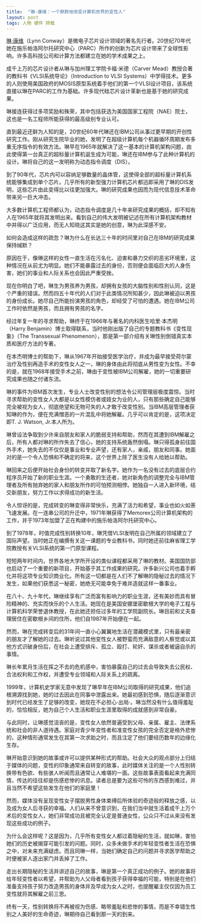 ```yaml
---
title:  "琳·康维：一个默默地改变计算机世界的变性人"
layout: post
tags: 人物 硬件 转载
---
```


[琳·康维](http://ai.eecs.umich.edu/people/conway/conway-Chinese-S.html)（Lynn Conway）是微电子芯片设计领域的著名先行者。20世纪70年代她在施乐帕洛阿尔托研究中心（PARC）所作的创新为芯片设计带来了全球性影响。许多高科技公司和计算方法都建立在她的学术成果之上。

成千上万的芯片设计者从琳与加州理工学院卡福·米德（Carver Mead）教授合著的教科书《VLSI系统导论》（Introduction to VLSI Systems）中学得技术。更多的人则使用美国政府的MOSIS原型系统着手他们的第一个VLSI设计项目，该系统直接以琳在PARC的工作为基础。许多现代硅芯片设计革新也是基于她的研究成果。

琳接连获得过多项奖励和殊荣，其中包括获选为美国国家工程院（NAE）院士，这也是一名工程师所能获得的最高级别专业认可。

直到最近还鲜为人知的是，20世纪60年代琳还在IBM公司从事过更早期的开创性研究工作。刚从研究生院毕业的她，发明了在超级计算机每个机器循环周期发布多重无序指令的有效方法。琳早在1965年就解决了这一基本的计算机架构问题，由此使得第一台真正的超标量计算机诞生成为可能，琳还在IBM参与了此种计算机的设计。琳将自己的这一发明称为动态指令调度（DIS）。

到了90年代，芯片内可以容纳足够数量的晶体管，这使得全部的超标量计算机系统能够集成到单个芯片。几乎所有的新型强力计算机芯片都迅即采用了琳的DIS发明，这些芯片由此变得比以往更加强大。琳的研究成果也因而为现代信息技术革命带来另一巨大冲击。

大多数计算机工程师都认为，动态指令调度是几十年来研究成果的概括，却不知有人在1965年就将其发明出来。看到自己的伟大发明被记述在所有计算机架构教材中并得以广泛应用，而无人知晓这其实是她的创意，琳为此深感不安。

如何会造成这样的疏忽？琳为什么在长达三十年的时间里对自己在IBM的研究成果保持缄默？

原因在于，像琳这样的女性一直生活在污名化、迫害和暴力交织的恶劣环境里，这种情况在从前尤为明显。她们不能暴露过去的身份，否则便会面临巨大的人身伤害，她们的事业和人际关系也会因此严重受挫。

现在你明白了吧，琳生为男孩养为男孩，却拥有女孩的大脑性别和性别认同，这是个严重的错误。然而四五十年代的人们对于此类情况所知甚少，因此琳被迫以男孩的身份成长。她尽自己所能扮演男孩的角色，却经受了可怕的遭遇。她在IBM公司工作时依然是男孩，而且拥有男孩的名字。

经过年复一年的寻求帮助，琳终于在1966年与著名的内科医生哈里·本杰明（Harry Benjamin）博士取得联系，当时他刚出版了自己的专题教科书《变性现象》（The Transsexual Phenomenon），那是第一部介绍有关琳性别倒错真实本质和医疗方法的专著。

在本杰明博士的帮助下，琳从1967年开始接受医学治疗，并成为最早接受荷尔蒙治疗及性别再造手术的变性女人之一，琳的身体由此将彻底从男性变为女性。不幸的是，就在1968年接受手术之前，琳由于变性被IBM公司解雇，她的一切重要研究成果也随之付诸东流。


琳的事件为IBM首次发生，专业人士改变性别的想法令公司管理层极度震惊。当时寻求帮助的变性女人大都是以女性模仿者或妓女为业的人，只有那些确定自己能够完全被视为女人，彻底绝望和无物可失的人才敢于改变性别。当IBM高层管理者获知琳的作为，便在充满憎恶的一片混乱中将她解雇。几乎可以肯定的是，这项决定即T. J. Watson, Jr.本人所为。

琳曾设法争取到少许来自朋友和家人的脆弱支持和帮助，然而在其遭到IBM解雇之后，所有人都对琳的所作失去了信心，她的支持系统轰然倒塌。琳只得孤身前往国外手术，她失去的不仅仅是事业和专业声望，还有家人，亲戚，朋友和同事。她面对的是一个令人恐惧和不确定的将来，这个世界上除了医生没有人给她以帮助。


琳回来之后便开始社会身份的转变并取了新名字。她作为一名没有过去的底层合约程序员开始了新的职业生涯。一个勇敢的生还者，她对新角色的调整完全与IBM管理者及所有抛弃她的家人和朋友所作的可怕预测相悖。她独自一人进入新环境，结交新朋友，努力工作以求得成功的新生活。

令人惊讶的是，完成转变的琳变得非常快乐，充满了活力和希望，事业也如火如荼飞速发展。在一连串公司的升迁中，1971年琳获得了Memorex公司计算机架构的工作，并于1973年加盟了正在构建中的施乐帕洛阿尔托研究中心。

到了1978年，时值完成性别转换10年，琳凭借VLSI发明在自己所属的领域建立了国际声望。当时她正在编撰有关这一课题的专业教科书，同时她还前往麻省理工学院教授有关VLSI系统的第一门原型课程。

短短两年时间内，世界各地大学所开设的类似课程都采用了琳的教材。美国国防部也启动了一个重要的新项目，开始基于其工作成果的研究。许多新兴公司也着手孵化并将这项专业知识商业化。所有这一切都是在人们不了解琳的隐秘过去的情况下发生，如果他们获悉这一秘密，她绝无可能幸免于难并造就这样一番事业。

在八十、九十年代，琳继续享有广泛而富有影响力的职业生涯，还有美妙而具有冒险精神的、充实而快乐的个人生活。她现在是美国安娜堡密歇根大学的电子工程与计算机科学荣誉退休教授，在此她还担任过多年的工学院副院长。琳目前和丈夫查理居住在密歇根乡间的住所，他们自1987年开始便在一起。

然而，琳在完成转变后的31年间一直小心翼翼地生活在潜藏模式里，只有最亲密的朋友才了解她的过去。琳听说过其他变性女人被野蛮而充满敌意的人察觉或以其他方式识破身份后，在社会上遭受排斥、孤立、殴打、轮奸、谋杀或者被逼自杀的事情。

琳长年累月生活在挥之不去的危机感中，害怕暴露自己的过去会导致失去公民权、合法权利和工作权，并遭受专业领域和人际关系上的疏离。

1999年，计算机史学家无意中发现了琳早年在IBM公司取得的研究成果，他们追根溯源找到她，她的过去因此在同事中泄露出来。她最初感到恐惧，随后逐渐意识到时代已经发生了足够的改变，她现在不必担心·出局·。琳当然没有什么值得羞耻的，恰恰相反，她为自己个人生活和职业生涯里取得的成就感到非常自豪。

与此同时，让琳感觉沮丧的是，变性女人依然普遍受到父母、亲属、雇主、法律系统和社会的非人道待遇。家庭对青少年变性者和准变性女孩的完全否定是格外悲惨的，这种情形通常发生在其第一次求助之时，而且注定了他们要经历数年的边缘化生存。

琳开始意识到她的故事或许可以提供某种形式的帮助。社会大众的观点部分上归结于媒体的问题，变性的印象通常来自转变的故事，此时媒体关注的是一个人性别转换带有色欲、有些骇人听闻而且通常让人难堪的一面。这些故事表面看起来充满同情，传达的往往却是伤感悲惨的讯息。读者总是要为这些可怜的东西感到难过，并且当然不希望这些发生在他们的家庭里！

然而，媒体没有呈现变性女子摆脱男性身体束缚后所体验的奇迹般的释放之感，以及成为女人后寻获的幸福。人们从来不曾意识到，在我们当中就生活着成千上万个术后的变性女人，她们非常成功且被完全认定是普通女性，公众只不过从来没有发现这些成功的例子。

为什么会这样呢？这是因为，几乎所有变性女人都过着隐秘的生活，就如琳，害怕她们的历史被揭穿可能引发的问题。同时，众多未做手术的年轻变性者生活在恐惧之中，对未来充满疑虑。而且同琳一样，当她们确定自己的问题并寻求医学帮助之时便被家人逐出家门并丢掉了工作。

走出长期隐秘的生活并讲述自己的故事，琳是第一个真正成功的例子。她的故事将给年轻变性者以希望，并帮助为人父母者看到孩子获得幸福的可能，特别是在他们准备支持孩子努力改造男孩的身体并及早成为女人之时，也提醒雇主仅仅因为员工变性就将其解雇之前三思。

终有一天，性别转换将不再被视为伤感、略带羞耻和悲惨的事情，而是不幸错生性别之人美好的生命奇迹，琳期待自己看到那一天的到来。 
